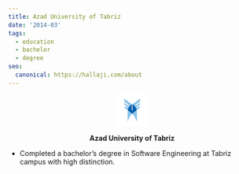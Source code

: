 ```yaml
---
title: Azad University of Tabriz
date: '2014-03'
tags:
  - education
  - bachelor
  - degree
seo:
  canonical: https://hallaji.com/about
---
```

<p align='center'>
  <img src='/stories/azad-university-tab/azad.png' height='64' />
</p>
<p align='center'>
  <b>Azad University of Tabriz</b>
</p>

* Completed a bachelor’s degree in Software Engineering at Tabriz campus with high
distinction.
